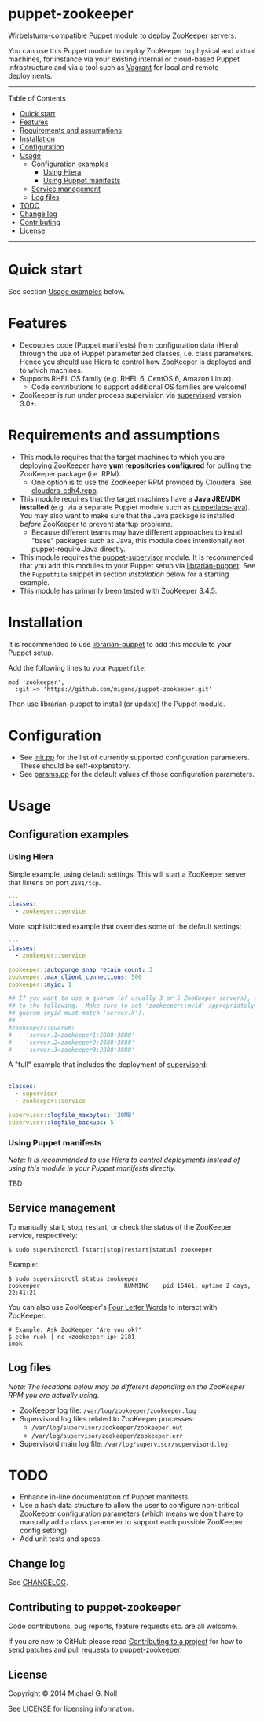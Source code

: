 # puppet-zookeeper

Wirbelsturm-compatible [Puppet](http://puppetlabs.com/) module to deploy [ZooKeeper](http://zookeeper.apache.org/)
servers.

You can use this Puppet module to deploy ZooKeeper to physical and virtual machines, for instance via your existing
internal or cloud-based Puppet infrastructure and via a tool such as [Vagrant](http://www.vagrantup.com/) for local
and remote deployments.

---

Table of Contents

* <a href="#quickstart">Quick start</a>
* <a href="#features">Features</a>
* <a href="#requirements">Requirements and assumptions</a>
* <a href="#installation">Installation</a>
* <a href="#configuration">Configuration</a>
* <a href="#usage">Usage</a>
    * <a href="#configuration-examples">Configuration examples</a>
        * <a href="#hiera">Using Hiera</a>
        * <a href="#manifests">Using Puppet manifests</a>
    * <a href="#service-management">Service management</a>
    * <a href="#log-files">Log files</a>
* <a href="#todo">TODO</a>
* <a href="#changelog">Change log</a>
* <a href="#contributing">Contributing</a>
* <a href="#license">License</a>

---

<a name="quickstart"></a>

# Quick start

See section [Usage examples](#usage) below.


<a name="features"></a>

# Features

* Decouples code (Puppet manifests) from configuration data (Hiera) through the use of Puppet parameterized classes,
  i.e. class parameters.  Hence you should use Hiera to control how ZooKeeper is deployed and to which machines.
* Supports RHEL OS family (e.g. RHEL 6, CentOS 6, Amazon Linux).
    * Code contributions to support additional OS families are welcome!
* ZooKeeper is run under process supervision via [supervisord](http://www.supervisord.org/) version 3.0+.


<a name="requirements"></a>

# Requirements and assumptions

* This module requires that the target machines to which you are deploying ZooKeeper have **yum repositories**
  **configured** for pulling the ZooKeeper package (i.e. RPM).
    * One option is to use the ZooKeeper RPM provided by Cloudera.  See
      [cloudera-cdh4.repo](http://archive.cloudera.com/cdh4/redhat/6/x86_64/cdh/cloudera-cdh4.repo).
* This module requires that the target machines have a **Java JRE/JDK installed** (e.g. via a separate Puppet module
  such as [puppetlabs-java](https://github.com/puppetlabs/puppetlabs-java)).  You may also want to make sure that the
  Java package is installed _before_ ZooKeeper to prevent startup problems.
    * Because different teams may have different approaches to install "base" packages such as Java, this module does
      intentionally not puppet-require Java directly.
* This module requires the [puppet-supervisor](https://github.com/miguno/puppet-supervisor) module.  It is recommended
  that you add this modules to your Puppet setup via [librarian-puppet](https://github.com/rodjek/librarian-puppet).
  See the `Puppetfile` snippet in section _Installation_ below for a starting example.
* This module has primarily been tested with ZooKeeper 3.4.5.


<a name="installation"></a>

# Installation

It is recommended to use [librarian-puppet](https://github.com/rodjek/librarian-puppet) to add this module to your
Puppet setup.

Add the following lines to your `Puppetfile`:

```
mod 'zookeeper',
  :git => 'https://github.com/miguno/puppet-zookeeper.git'
```

Then use librarian-puppet to install (or update) the Puppet module.


<a name="configuration"></a>

# Configuration

* See [init.pp](manifests/init.pp) for the list of currently supported configuration parameters.  These should be self-explanatory.
* See [params.pp](manifests/params.pp) for the default values of those configuration parameters.


<a name="usage"></a>

# Usage


<a name="configuration-examples"></a>

## Configuration examples


<a name="hiera"></a>

### Using Hiera

Simple example, using default settings.  This will start a ZooKeeper server that listens on port `2181/tcp`.

```yaml
---
classes:
  - zookeeper::service
```

More sophisticated example that overrides some of the default settings:

```yaml
---
classes:
  - zookeeper::service

zookeeper::autopurge_snap_retain_count: 3
zookeeper::max_client_connections: 500
zookeeper::myid: 1

## If you want to use a quorum (of usually 3 or 5 ZooKeeper servers), use a configuration similar
## to the following.  Make sure to set 'zookeeper::myid' appropriately for the machines in the
## quorum (myid must match 'server.X').
##
#zookeeper::quorum:
#  - 'server.1=zookeeper1:2888:3888'
#  - 'server.2=zookeeper2:2888:3888'
#  - 'server.3=zookeeper3:2888:3888'
```

A "full" example that includes the deployment of [supervisord](http://www.supervisord.org/):

```yaml
---
classes:
  - supervisor
  - zookeeper::service

supervisor::logfile_maxbytes: '20MB'
supervisor::logfile_backups: 5
```


<a name="manifests"></a>

### Using Puppet manifests

_Note: It is recommended to use Hiera to control deployments instead of using this module in your Puppet manifests_
_directly._

TBD


<a name="service-management"></a>

## Service management

To manually start, stop, restart, or check the status of the ZooKeeper service, respectively:

    $ sudo supervisorctl [start|stop|restart|status] zookeeper

Example:

    $ sudo supervisorctl status zookeeper
    zookeeper                        RUNNING    pid 16461, uptime 2 days, 22:41:21

You can also use ZooKeeper's [Four Letter Words](http://zookeeper.apache.org/doc/current/zookeeperAdmin.html#sc_zkCommands)
to interact with ZooKeeper.

    # Example: Ask ZooKeeper "Are you ok?"
    $ echo ruok | nc <zookeeper-ip> 2181
    imok


<a name="log-files"></a>

## Log files

_Note: The locations below may be different depending on the ZooKeeper RPM you are actually using._

* ZooKeeper log file: `/var/log/zookeeper/zookeeper.log`
* Supervisord log files related to ZooKeeper processes:
    * `/var/log/supervisor/zookeeper/zookeeper.out`
    * `/var/log/supervisor/zookeeper/zookeeper.err`
* Supervisord main log file: `/var/log/supervisor/supervisord.log`


<a name="todo"></a>

# TODO

* Enhance in-line documentation of Puppet manifests.
* Use a hash data structure to allow the user to configure non-critical ZooKeeper configuration parameters
  (which means we don't have to manually add a class parameter to support each possible ZooKeeper config
  setting).
* Add unit tests and specs.


<a name="changelog"></a>

## Change log

See [CHANGELOG](CHANGELOG.md).


<a name="contributing"></a>

## Contributing to puppet-zookeeper

Code contributions, bug reports, feature requests etc. are all welcome.

If you are new to GitHub please read [Contributing to a project](https://help.github.com/articles/fork-a-repo) for how
to send patches and pull requests to puppet-zookeeper.


<a name="license"></a>

## License

Copyright © 2014 Michael G. Noll

See [LICENSE](LICENSE) for licensing information.
